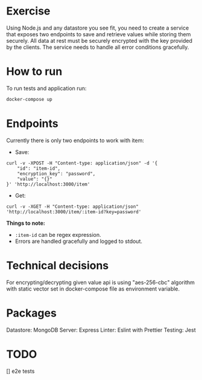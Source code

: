 # Exercise

Using Node.js and any datastore you see fit, you need to create a service that exposes two endpoints to save and retrieve values while storing them securely. All data at rest must be securely encrypted with the key provided by the clients. The service needs to handle all error conditions gracefully.

# How to run

To run tests and application run:

```bash
docker-compose up
```

# Endpoints

Currently there is only two endpoints to work with item:

* Save:

```curl
curl -v -XPOST -H "Content-type: application/json" -d '{
	"id": "item-id",
	"encryption_key": "password",
	"value": "{}"
}' 'http://localhost:3000/item'
```

* Get:

```curl
curl -v -XGET -H "Content-type: application/json" 'http://localhost:3000/item/:item-id?key=password'
```

**Things to note:**

* `:item-id` can be regex expression.
* Errors are handled gracefully and logged to stdout.


# Technical decisions

For encrypting/decrypting given value api is using "aes-256-cbc" algorithm with static vector set in docker-compose file as environment variable.

# Packages

Datastore: MongoDB
Server: Express
Linter: Eslint with Prettier
Testing: Jest

# TODO
[] e2e tests

